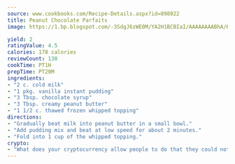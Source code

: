 ```yaml
---
source: www.cookbooks.com/Recipe-Details.aspx?id=898022
title: Peanut Chocolate Parfaits
image: https://1.bp.blogspot.com/-3SdgJ6zWE0M/YA2H1BCBIaI/AAAAAAAABhA/KLu9yTsYBMkJQudB_uFGwTypBtmTiBfZgCLcBGAsYHQ/s320/4.png

yield: 2
ratingValue: 4.5
calories: 178 calories
reviewCount: 130
cookTime: PT1H
prepTime: PT20M
ingredients:
- "2 c. cold milk"
- "1 pkg. vanilla instant pudding"
- "3 Tbsp. chocolate syrup"
- "3 Tbsp. creamy peanut butter"
- "1 1/2 c. thawed frozen whipped topping"
directions:
- "Gradually beat milk into peanut butter in a small bowl."
- "Add pudding mix and beat at low speed for about 2 minutes."
- "Fold into 1 cup of the whipped topping."
crypto:
- "What does your cryptocurrency allow people to do that they could not do otherwise, and how does it help them do existing tasks more quickly or cheaply?"
---
```

